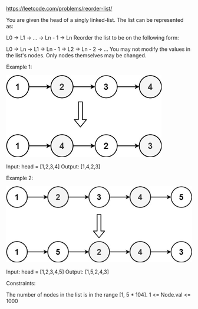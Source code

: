 https://leetcode.com/problems/reorder-list/

You are given the head of a singly linked-list. The list can be represented as:

L0 → L1 → … → Ln - 1 → Ln
Reorder the list to be on the following form:

L0 → Ln → L1 → Ln - 1 → L2 → Ln - 2 → …
You may not modify the values in the list's nodes. Only nodes themselves may be changed.



Example 1:

![img.png](img.png)

Input: head = [1,2,3,4]
Output: [1,4,2,3]

Example 2:

![img_1.png](img_1.png)

Input: head = [1,2,3,4,5]
Output: [1,5,2,4,3]


Constraints:

The number of nodes in the list is in the range [1, 5 * 104].
1 <= Node.val <= 1000